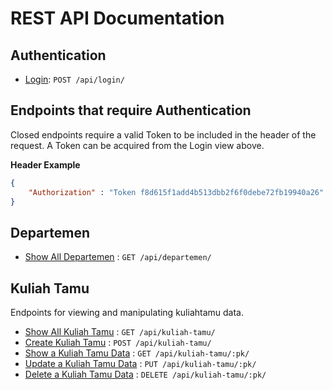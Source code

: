 # REST API Documentation

## Authentication

* [Login](auth/login.md): `POST /api/login/`

## Endpoints that require Authentication

Closed endpoints require a valid Token to be included in the header of the
request. A Token can be acquired from the Login view above.

**Header Example**
```json
{
    "Authorization" : "Token f8d615f1add4b513dbb2f6f0debe72fb19940a26"
}
```

## Departemen

* [Show All Departemen](departemen/get.md) : `GET /api/departemen/`

## Kuliah Tamu

Endpoints for viewing and manipulating kuliahtamu data.

* [Show All Kuliah Tamu](kuliahtamu/get.md) : `GET /api/kuliah-tamu/`
* [Create Kuliah Tamu](kuliahtamu/post.md) : `POST /api/kuliah-tamu/`
* [Show a Kuliah Tamu Data](kuliahtamu/pk/get.md) : `GET /api/kuliah-tamu/:pk/`
* [Update a Kuliah Tamu Data](kuliahtamu/pk/put.md) : `PUT /api/kuliah-tamu/:pk/`
* [Delete a Kuliah Tamu Data](kuliahtamu/pk/delete.md) : `DELETE /api/kuliah-tamu/:pk/`